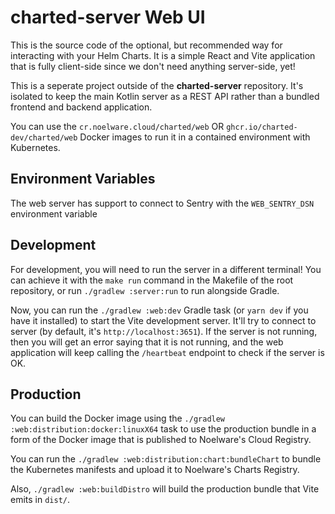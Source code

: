 # charted-server Web UI

This is the source code of the optional, but recommended way for interacting with your Helm Charts. It is a simple React and Vite application that is fully client-side since we don't need anything server-side, yet!

This is a seperate project outside of the **charted-server** repository. It's isolated to keep the main Kotlin server as a REST API rather than a bundled frontend and backend application.

You can use the `cr.noelware.cloud/charted/web` OR `ghcr.io/charted-dev/charted/web` Docker images to run it in a contained environment with Kubernetes.

## Environment Variables

The web server has support to connect to Sentry with the `WEB_SENTRY_DSN` environment variable

## Development

For development, you will need to run the server in a different terminal! You can achieve it with the `make run` command in the Makefile of the root repository, or run `./gradlew :server:run` to run alongside Gradle.

Now, you can run the `./gradlew :web:dev` Gradle task (or `yarn dev` if you have it installed) to start the Vite development server. It'll try to connect to server (by default, it's `http://localhost:3651`). If the server is not running, then you will get an error saying that it is not running, and the web application will keep calling the `/heartbeat` endpoint to check if the server is OK.

## Production

You can build the Docker image using the `./gradlew :web:distribution:docker:linuxX64` task to use the production bundle in a form of the Docker image that is published to Noelware's Cloud Registry.

You can run the `./gradlew :web:distribution:chart:bundleChart` to bundle the Kubernetes manifests and upload it to Noelware's Charts Registry.

Also, `./gradlew :web:buildDistro` will build the production bundle that Vite emits in `dist/`.
